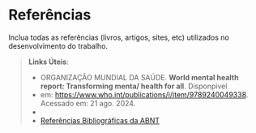 # Referências

Inclua todas as referências (livros, artigos, sites, etc) utilizados no desenvolvimento do trabalho.

> **Links Úteis**:
> - ORGANIZAÇÃO MUNDIAL DA SAÚDE. <b> World mental health report: Transforming menta/ health for all</b>. Disponpivel 
> - em: https://www.who.int/publications/i/item/9789240049338. Acessado em: 21 ago. 2024.
> - 
> - [Referências Bibliográficas da ABNT](https://comunidade.rockcontent.com/referencia-bibliografica-abnt/)